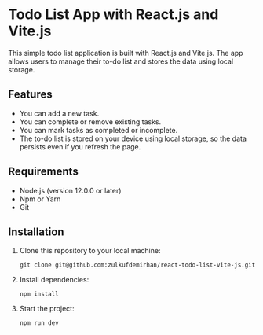 # Todo List App with React.js and Vite.js

This simple todo list application is built with React.js and Vite.js. The app allows users to manage their to-do list and stores the data using local storage.

## Features

- You can add a new task.
- You can complete or remove existing tasks.
- You can mark tasks as completed or incomplete.
- The to-do list is stored on your device using local storage, so the data persists even if you refresh the page.

## Requirements

- Node.js (version 12.0.0 or later)
- Npm or Yarn
- Git

## Installation

1. Clone this repository to your local machine:

    ```
   git clone git@github.com:zulkufdemirhan/react-todo-list-vite-js.git
3. Install dependencies:

   ```
   npm install
5. Start the project:

   ```
   npm run dev
